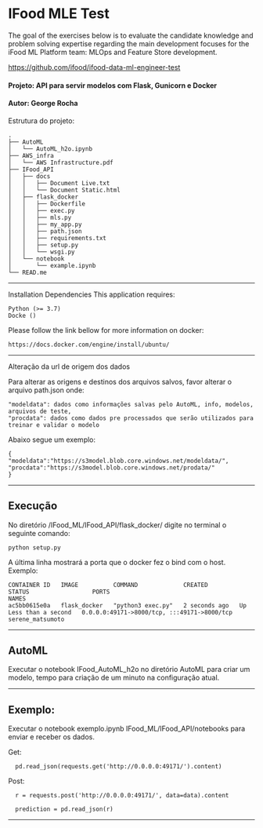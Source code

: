 # IFood MLE Test
The goal of the exercises below is to evaluate the candidate knowledge and problem solving expertise regarding the main development focuses for the iFood ML Platform team: MLOps and Feature Store development.

https://github.com/ifood/ifood-data-ml-engineer-test

#### Projeto: API para servir modelos com Flask, Gunicorn e Docker
#### Autor: George Rocha

Estrutura do projeto:

	.
	├── AutoML
	│   └── AutoML_h2o.ipynb
	├── AWS_infra
	│   └── AWS Infrastructure.pdf
	├── IFood_API
	│   ├── docs
	│   │   ├── Document Live.txt
	│   │   └── Document Static.html
	│   ├── flask_docker
	│   │   ├── Dockerfile
	│   │   ├── exec.py
	│   │   ├── mls.py
	│   │   ├── my_app.py
	│   │   ├── path.json
	│   │   ├── requirements.txt
	│   │   ├── setup.py
	│   │   └── wsgi.py
	│   └── notebook
	│       └── example.ipynb
	└── READ.me

-------------------------------------------------------------

Installation
Dependencies
This application requires:

	Python (>= 3.7)
	Docke ()

Please follow the link bellow for more information on docker:
	
	https://docs.docker.com/engine/install/ubuntu/

-------------------------------------------------------------

Alteração da url de origem dos dados

Para alterar as origens e destinos dos arquivos salvos, favor alterar o arquivo path.json onde:

	"modeldata": dados como informações salvas pelo AutoML, info, modelos, arquivos de teste,
	"procdata": dados como dados pre processados que serão utilizados para treinar e validar o modelo

Abaixo segue um exemplo:

	{	
	"modeldata":"https://s3model.blob.core.windows.net/modeldata/",
	"procdata":"https://s3model.blob.core.windows.net/prodata/"
	}

-------------------------------------------------------------

## Execução

No diretório /IFood_ML/IFood_API/flask_docker/ digite no terminal o seguinte comando:
	
	python setup.py

A última linha mostrará a porta que o docker fez o bind com o host.
Exemplo:

	CONTAINER ID   IMAGE          COMMAND             CREATED         STATUS                  PORTS                                         NAMES
	ac5bb0615e0a   flask_docker   "python3 exec.py"   2 seconds ago   Up Less than a second   0.0.0.0:49171->8000/tcp, :::49171->8000/tcp   serene_matsumoto


-------------------------------------------------------------

## AutoML

Executar o notebook IFood_AutoML_h2o no diretório AutoML para criar um modelo, tempo para criação de um minuto na configuração atual.

-------------------------------------------------------------

## Exemplo:
Executar o notebook exemplo.ipynb IFood_ML/IFood_API/notebooks para enviar e receber os dados. 

Get: 
      
      pd.read_json(requests.get('http://0.0.0.0:49171/').content)

Post: 
      
      r = requests.post('http://0.0.0.0:49171/', data=data).content
      
      prediction = pd.read_json(r)

--------------------------------------------------------------

